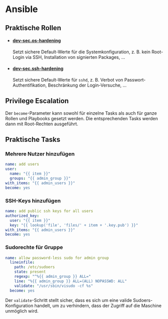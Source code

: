 # Ansible

## Praktische Rollen
* #### [dev-sec.os-hardening](https://github.com/dev-sec/ansible-os-hardening)
  Setzt sichere Default-Werte für die Systemkonfiguration, z. B. kein Root-Login via SSH, Installation von signierten Packages, …
  
* #### [dev-sec.ssh-hardening](https://github.com/dev-sec/ansible-ssh-hardening)
  Setzt sichere Default-Werte für `sshd`, z. B. Verbot von Passwort-Authentifikation, Beschränkung der Login-Versuche, …

## Privilege Escalation
Der `become`-Parameter kann sowohl für einzelne Tasks als auch für ganze Rollen und Playbooks gesetzt werden. Die entsprechenden Tasks werden dann mit Root-Rechten ausgeführt.

## Praktische Tasks

### Mehrere Nutzer hinzufügen

```yml
name: add users
user:
  name: "{{ item }}"
  groups: "{{ admin_group }}"
with_items: "{{ admin_users }}"
become: yes
```

### SSH-Keys hinzufügen

```yml
name: add public ssh keys for all users
authorized_key:
  user: "{{ item }}"
  key: "{{ lookup('file', 'files/' + item + '.key.pub') }}"
with_items: "{{ admin_users }}"
become: yes
```

### Sudorechte für Gruppe

```yml
name: allow password-less sudo for admin group
  lineinfile:
    path: /etc/sudoers
    state: present
    regexp: "^%{{ admin_group }} ALL="
    line: "%{{ admin_group }} ALL=(ALL) NOPASSWD: ALL"
    validate: "/usr/sbin/visudo -cf %s"
  become: yes
```

Der `validate`-Schritt stellt sicher, dass es sich um eine valide Sudoers-Konfiguration handelt, um zu verhindern, dass der Zugriff auf die Maschine unmöglich wird.
